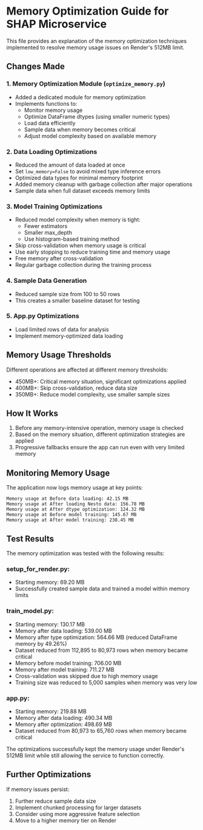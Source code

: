 # Memory Optimization Guide for SHAP Microservice

This file provides an explanation of the memory optimization techniques implemented to resolve memory usage issues on Render's 512MB limit.

## Changes Made

### 1. Memory Optimization Module (`optimize_memory.py`)
- Added a dedicated module for memory optimization
- Implements functions to:
  - Monitor memory usage
  - Optimize DataFrame dtypes (using smaller numeric types)
  - Load data efficiently
  - Sample data when memory becomes critical
  - Adjust model complexity based on available memory

### 2. Data Loading Optimizations
- Reduced the amount of data loaded at once
- Set `low_memory=False` to avoid mixed type inference errors
- Optimized data types for minimal memory footprint
- Added memory cleanup with garbage collection after major operations
- Sample data when full dataset exceeds memory limits

### 3. Model Training Optimizations
- Reduced model complexity when memory is tight:
  - Fewer estimators
  - Smaller max_depth
  - Use histogram-based training method
- Skip cross-validation when memory usage is critical
- Use early stopping to reduce training time and memory usage
- Free memory after cross-validation
- Regular garbage collection during the training process

### 4. Sample Data Generation
- Reduced sample size from 100 to 50 rows
- This creates a smaller baseline dataset for testing

### 5. App.py Optimizations
- Load limited rows of data for analysis
- Implement memory-optimized data loading

## Memory Usage Thresholds

Different operations are affected at different memory thresholds:
- 450MB+: Critical memory situation, significant optimizations applied
- 400MB+: Skip cross-validation, reduce data size
- 350MB+: Reduce model complexity, use smaller sample sizes

## How It Works

1. Before any memory-intensive operation, memory usage is checked
2. Based on the memory situation, different optimization strategies are applied
3. Progressive fallbacks ensure the app can run even with very limited memory

## Monitoring Memory Usage

The application now logs memory usage at key points:
```
Memory usage at Before data loading: 42.15 MB
Memory usage at After loading Nesto data: 156.78 MB
Memory usage at After dtype optimization: 124.32 MB
Memory usage at Before model training: 145.67 MB
Memory usage at After model training: 238.45 MB
```

## Test Results

The memory optimization was tested with the following results:

### setup_for_render.py:
- Starting memory: 69.20 MB
- Successfully created sample data and trained a model within memory limits

### train_model.py:
- Starting memory: 130.17 MB
- Memory after data loading: 539.00 MB
- Memory after type optimization: 564.66 MB (reduced DataFrame memory by 49.26%)
- Dataset reduced from 112,895 to 80,973 rows when memory became critical
- Memory before model training: 706.00 MB
- Memory after model training: 711.27 MB
- Cross-validation was skipped due to high memory usage
- Training size was reduced to 5,000 samples when memory was very low

### app.py:
- Starting memory: 219.88 MB
- Memory after data loading: 490.34 MB
- Memory after optimization: 498.69 MB
- Dataset reduced from 80,973 to 65,760 rows when memory became critical

The optimizations successfully kept the memory usage under Render's 512MB limit while still allowing the service to function correctly.

## Further Optimizations

If memory issues persist:
1. Further reduce sample data size
2. Implement chunked processing for larger datasets 
3. Consider using more aggressive feature selection
4. Move to a higher memory tier on Render
